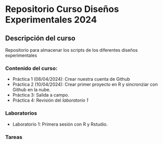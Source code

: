 # Repositorio Curso Diseños Experimentales 2024

##  Descripción del curso
Repositorio para almacenar los scripts de los diferentes diseños experimentales

### Contenido del curso:

+ Práctica 1 (08/04/2024): Crear nuestra cuenta de Github
+ Práctica 2 (10/04/2024): Crear primer proyecto en R y sincronziar con Github en la nube.
+ Práctica 3: Salida a campo.
+ Práctica 4: Revisión del *laboratorio 1*


### Laboratorios

+ Laboratorio 1: Primera sesión con R y Rstudio.

### Tareas
